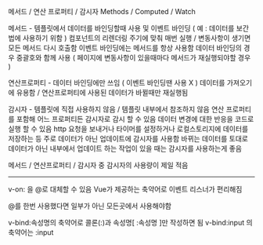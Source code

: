 메서드 / 연산 프로퍼티 / 감시자
Methods / Computed / Watch

메서드 - 템플릿에서 데이터를 바인딩할때 사용 및 이벤트 바인딩 ( 예 : 데이터를 보간법에 사용하기 위함 )
컴포넌트의 리렌더링 주기에 맞춰 매번 실행 / 변동사항이 생기면 모든 메서드 다시 호출함
이벤트 바인딩에는 메서드를 항상 사용함
데이터 바인딩의 경우 중괄호와 함께 사용 ( 페이지에 변동사항이 있을때마다 메서드가 재실행되야할 경우 )

연산프로퍼티 - 데이터 바인딩에만 쓰임 ( 이벤트 바인딩땐 사용 X )
데이터를 가져오기에 유용함 / 연산프로퍼티에 사용된 데이터가 바뀔때만 재실행됨

감시자 - 템플릿에 직접 사용하지 않음 / 템플릿 내부에서 참조하지 않음
연산 프로퍼티를 포함해 어느 프로퍼티든 감시자로 감시 할 수 있음
데이터 변경에 대한 반응을 코드로 실행 할 수 있음
http 요청을 보내거나 타이머를 설정하거나 로컬스토리지에 데이터를 저장하는 등
주로 데이터가 아닌 업데이트에 감시자를 사용함
바뀌는 데이터를 토대로 데이터가 아닌 내부에서 업데이트 하는 작업이 있을 때는 감시자를 사용하는게 좋음

메서드 / 연산프로퍼티 / 감시자 중 감시자의 사용량이 제일 적음

---

v-on: 을 @로 대체할 수 있음
Vue가 제공하는 축약어로 이벤트 리스너가 편리해짐

@를 한번 사용했다면 일부가 아닌 모든곳에서 사용해야함

v-bind:속성명의 축약어로 콜론(:)과 속성명[ :속성명 ]만 작성하면 됨
v-bind:input 의 축약어는 :input
